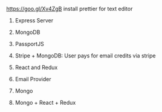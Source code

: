 https://goo.gl/Xv4ZgB
install prettier for text editor

1. Express Server

2. MongoDB 

3. PassportJS

4. Stripe + MongoDB: User pays for email credits via stripe

5. React and Redux

6. Email Provider

7. Mongo

8. Mongo + React + Redux
